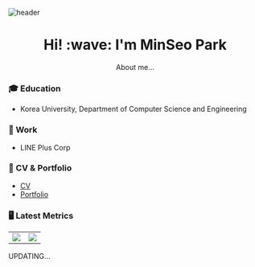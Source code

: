 ![header](https://capsule-render.vercel.app/api?type=rect&color=gradient&customColorList=0,2,2,5,30&height=90&section=header&text=Hello!&fontSize=45&animation=blinking)  

<h1 align='center'> Hi! :wave: I'm MinSeo Park</h1>
<p align='center'>
About me...
</p>

### 🎓 Education  
- Korea University, Department of Computer Science and Engineering  
### 💼  Work
- LINE Plus Corp
### 🎯 CV & Portfolio  
- [CV](https://programmers.co.kr/pr/13579wkd_5121)  
- [Portfolio](https://drive.google.com/file/d/1MDYlAhGMFi9WilgvcjgbzwsbW2CtTusj/view?usp=sharing)
### 🖥 Latest Metrics
<script src="https://cdn.mathjax.org/mathjax/latest/MathJax.js?config=TeX-AMS-MML_HTMLorMML" type="text/javascript"></script>
<table>
 <tr>
   <td>
      <a>
        <img src="https://metrics.lecoq.io/alstjgg?template=classic&base.header=0&gists=1&lines=1&config.timezone=Asia%2FSeoul" />
      </a>
   </td>
    <td>
      <a href="https://solved.ac/13579wkd">
        <img src="http://mazassumnida.wtf/api/v2/generate_badge?boj=13579wkd" />
      </a>
   </td>
 </tr>
</table>


UPDATING...
